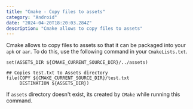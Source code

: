```yaml
---
title: "Cmake - Copy files to assets"
category: "Android"
date: "2024-04-20T18:20:03.284Z"
description: "Cmake allows to copy files to assets"
---
```

Cmake allows to copy files to assets so that it can be packaged into your `apk` or `aar`.
To do this, use the following command in your `CmakeLists.txt`. 

```
set(ASSETS_DIR ${CMAKE_CURRENT_SOURCE_DIR}/../assets)

## Copies test.txt to Assets directory
file(COPY ${CMAKE_CURRENT_SOURCE_DIR}/test.txt
     DESTINATION ${ASSETS_DIR})

```
If `assets` directory doesn't exist, its created by `CMake` while running this command.